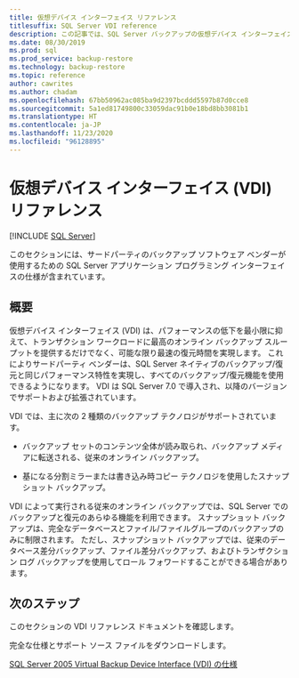 ```yaml
---
title: 仮想デバイス インターフェイス リファレンス
titlesuffix: SQL Server VDI reference
description: この記事では、SQL Server バックアップの仮想デバイス インターフェイス リファレンスの概要について説明します。
ms.date: 08/30/2019
ms.prod: sql
ms.prod_service: backup-restore
ms.technology: backup-restore
ms.topic: reference
author: cawrites
ms.author: chadam
ms.openlocfilehash: 67bb50962ac085ba9d2397bcddd5597b87d0cce8
ms.sourcegitcommit: 5a1ed81749800c33059dac91b0e18bd8bb3081b1
ms.translationtype: HT
ms.contentlocale: ja-JP
ms.lasthandoff: 11/23/2020
ms.locfileid: "96128895"
---
```

# <a name="virtual-device-interface-vdi-reference"></a>仮想デバイス インターフェイス (VDI) リファレンス

[!INCLUDE [SQL Server](../../../includes/applies-to-version/sqlserver.md)]

このセクションには、サードパーティのバックアップ ソフトウェア ベンダーが使用するための SQL Server アプリケーション プログラミング インターフェイスの仕様が含まれています。

## <a name="overview"></a>概要

仮想デバイス インターフェイス (VDI) は、パフォーマンスの低下を最小限に抑えて、トランザクション ワークロードに最高のオンライン バックアップ スループットを提供するだけでなく、可能な限り最速の復元時間を実現します。 これによりサードパーティ ベンダーは、SQL Server ネイティブのバックアップ/復元と同じパフォーマンス特性を実現し、すべてのバックアップ/復元機能を使用できるようになります。 VDI は SQL Server 7.0 で導入され、以降のバージョンでサポートおよび拡張されています。

VDI では、主に次の 2 種類のバックアップ テクノロジがサポートされています。

- バックアップ セットのコンテンツ全体が読み取られ、バックアップ メディアに転送される、従来のオンライン バックアップ。

- 基になる分割ミラーまたは書き込み時コピー テクノロジを使用したスナップショット バックアップ。

VDI によって実行される従来のオンライン バックアップでは、SQL Server でのバックアップと復元のあらゆる機能を利用できます。 スナップショット バックアップは、完全なデータベースとファイル/ファイルグループのバックアップのみに制限されます。 ただし、スナップショット バックアップでは、従来のデータベース差分バックアップ、ファイル差分バックアップ、およびトランザクション ログ バックアップを使用してロール フォワードすることができる場合があります。

## <a name="next-steps"></a>次のステップ

このセクションの VDI リファレンス ドキュメントを確認します。

完全な仕様とサポート ソース ファイルをダウンロードします。

[SQL Server 2005 Virtual Backup Device Interface (VDI) の仕様](https://www.microsoft.com/download/details.aspx?id=17282)